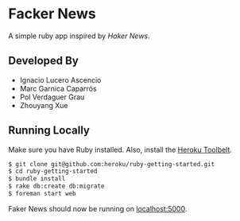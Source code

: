 # Facker News

A simple ruby app inspired by *Haker News*.

## Developed By

+ Ignacio Lucero Ascencio
+ Marc Garnica Caparrós
+ Pol Verdaguer Grau
+ Zhouyang Xue

## Running Locally

Make sure you have Ruby installed.  Also, install the [Heroku Toolbelt](https://toolbelt.heroku.com/).

```sh
$ git clone git@github.com:heroku/ruby-getting-started.git
$ cd ruby-getting-started
$ bundle install
$ rake db:create db:migrate
$ foreman start web
```

Faker News should now be running on [localhost:5000](http://localhost:5000/).

